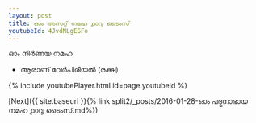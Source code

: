 ```yaml
---
layout: post
title: ഓം അസറ്റ് നമഹ ൧൦൮ ടൈംസ്
youtubeId: 4JvdNLgEGFo
---
```

 
 
 ഓം നിർണയ നമഹ 
 
 -  ആരാണ് വേർപിരിയൽ (രക്ഷ) 
 
  
 
  
 
 
 
 
 
 


{% include youtubePlayer.html id=page.youtubeId %}
 
[Next]({{ site.baseurl }}{% link  split2/_posts/2016-01-28-ഓം പദ്മനാഭായ നമഹ ൧൦൮ ടൈംസ്.md%})
 
